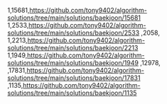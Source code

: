 1,15681,https://github.com/tony9402/algorithm-solutions/tree/main/solutions/baekjoon/15681
1,2533,https://github.com/tony9402/algorithm-solutions/tree/main/solutions/baekjoon/2533
,2058,
1,2213,https://github.com/tony9402/algorithm-solutions/tree/main/solutions/baekjoon/2213
1,1949,https://github.com/tony9402/algorithm-solutions/tree/main/solutions/baekjoon/1949
,12978,
,17831,https://github.com/tony9402/algorithm-solutions/tree/main/solutions/baekjoon/17831
,1135,https://github.com/tony9402/algorithm-solutions/tree/main/solutions/baekjoon/1135